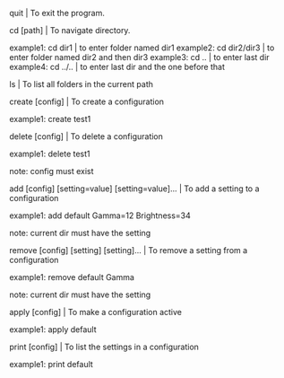 quit | To exit the program.

cd [path] | To navigate directory.

example1: cd dir1 | to enter folder named dir1
example2: cd dir2/dir3 | to enter folder named dir2 and then dir3
example3: cd .. | to enter last dir
example4: cd ../.. | to enter last dir and the one before that

ls | To list all folders in the current path

create [config] | To create a configuration

example1: create test1

delete [config] | To delete a configuration

example1: delete test1

note: config must exist

add [config] [setting=value] [setting=value]... | To add a setting to a configuration

example1: add default Gamma=12 Brightness=34

note: current dir must have the setting

remove [config] [setting] [setting]... | To remove a setting from a configuration

example1: remove default Gamma

note: current dir must have the setting

apply [config] | To make a configuration active

example1: apply default

print [config] | To list the settings in a configuration

example1: print default